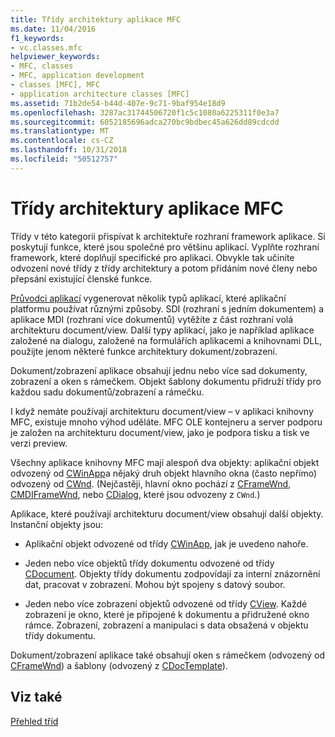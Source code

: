 ```yaml
---
title: Třídy architektury aplikace MFC
ms.date: 11/04/2016
f1_keywords:
- vc.classes.mfc
helpviewer_keywords:
- MFC, classes
- MFC, application development
- classes [MFC], MFC
- application architecture classes [MFC]
ms.assetid: 71b2de54-b44d-407e-9c71-9baf954e18d9
ms.openlocfilehash: 3287ac31744506720f1c5c1080a6225311f0e3a7
ms.sourcegitcommit: 6052185696adca270bc9bdbec45a626dd89cdcdd
ms.translationtype: MT
ms.contentlocale: cs-CZ
ms.lasthandoff: 10/31/2018
ms.locfileid: "50512757"
---
```

# <a name="mfc-application-architecture-classes"></a>Třídy architektury aplikace MFC

Třídy v této kategorii přispívat k architektuře rozhraní framework aplikace. Si poskytují funkce, které jsou společné pro většinu aplikací. Vyplňte rozhraní framework, které doplňují specifické pro aplikaci. Obvykle tak učiníte odvození nové třídy z třídy architektury a potom přidáním nové členy nebo přepsání existující členské funkce.

[Průvodci aplikací](../mfc/reference/mfc-application-wizard.md) vygenerovat několik typů aplikací, které aplikační platformu používat různými způsoby. SDI (rozhraní s jedním dokumentem) a aplikace MDI (rozhraní více dokumentů) vytěžíte z část rozhraní volá architekturu document/view. Další typy aplikací, jako je například aplikace založené na dialogu, založené na formulářích aplikacemi a knihovnami DLL, použijte jenom některé funkce architektury dokument/zobrazení.

Dokument/zobrazení aplikace obsahují jednu nebo více sad dokumenty, zobrazení a oken s rámečkem. Objekt šablony dokumentu přidruží třídy pro každou sadu dokumentů/zobrazení a rámečku.

I když nemáte používají architekturu document/view – v aplikaci knihovny MFC, existuje mnoho výhod uděláte. MFC OLE kontejneru a server podporu je založen na architekturu document/view, jako je podpora tisku a tisk ve verzi preview.

Všechny aplikace knihovny MFC mají alespoň dva objekty: aplikační objekt odvozený od [CWinApp](../mfc/reference/cwinapp-class.md)a nějaký druh objekt hlavního okna (často nepřímo) odvozený od [CWnd](../mfc/reference/cwnd-class.md). (Nejčastěji, hlavní okno pochází z [CFrameWnd](../mfc/reference/cframewnd-class.md), [CMDIFrameWnd](../mfc/reference/cmdiframewnd-class.md), nebo [CDialog](../mfc/reference/cdialog-class.md), které jsou odvozeny z `CWnd`.)

Aplikace, které používají architekturu document/view obsahují další objekty. Instanční objekty jsou:

- Aplikační objekt odvozené od třídy [CWinApp](../mfc/reference/cwinapp-class.md), jak je uvedeno nahoře.

- Jeden nebo více objektů třídy dokumentu odvozené od třídy [CDocument](../mfc/reference/cdocument-class.md). Objekty třídy dokumentu zodpovídají za interní znázornění dat, pracovat v zobrazení. Mohou být spojeny s datový soubor.

- Jeden nebo více zobrazení objektů odvozené od třídy [CView](../mfc/reference/cview-class.md). Každé zobrazení je okno, které je připojené k dokumentu a přidružené okno rámce. Zobrazení, zobrazení a manipulaci s data obsažená v objektu třídy dokumentu.

Dokument/zobrazení aplikace také obsahují oken s rámečkem (odvozený od [CFrameWnd](../mfc/reference/cframewnd-class.md)) a šablony (odvozený z [CDocTemplate](../mfc/reference/cdoctemplate-class.md)).

## <a name="see-also"></a>Viz také

[Přehled tříd](../mfc/class-library-overview.md)

